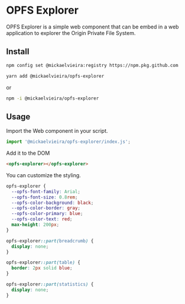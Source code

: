 # OPFS Explorer

OPFS Explorer is a simple web component that can be embed in a web application to explorer the Origin Private File System.

## Install

```sh
npm config set @mickaelvieira:registry https://npm.pkg.github.com
```

```sh
yarn add @mickaelvieira/opfs-explorer
```
or


```sh
npm -i @mickaelvieira/opfs-explorer
```

## Usage

Import the Web component in your script.

```ts
import '@mickaelvieira/opfs-explorer/index.js';
```

Add it to the DOM

```html
<opfs-explorer></opfs-explorer>
```

You can customize the styling.

```css
opfs-explorer {
  --opfs-font-family: Arial;
  --opfs-font-size: 0.8rem;
  --opfs-color-background: black;
  --opfs-color-border: gray;
  --opfs-color-primary: blue;
  --opfs-color-text: red;
  max-height: 200px;
}

opfs-explorer::part(breadcrumb) {
  display: none;
}

opfs-explorer::part(table) {
  border: 2px solid blue;
}

opfs-explorer::part(statistics) {
  display: none;
}
```
